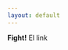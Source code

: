 ```yaml
---
layout: default
---
```


**Fight!**  El link
<div class="allPositions"></div>
<script type="text/javascript">
  window.onload = function() { init() };

  var public_spreadsheet_url = "{{ site.gsheet }}";

  function init() {
    Tabletop.init( { key: public_spreadsheet_url,
                     callback: showInfo,
                     simpleSheet: true } )
  }

  function showInfo(data, tabletop) {
    var allPositions = $(".allPositions");
    $.each(data, function(index, row){
    	var p1 = "<span class='postura postura1'>"+row.postura1+"</span>"
    	var p2 = "<span class='postura postura2'>"+row.postura2+"</span>"
    	var positionContainer = "<div class='"+row.class+" position'>"+p1+p2+"</div>";
    	allPositions.append(positionContainer)

    })
  }
</script>
